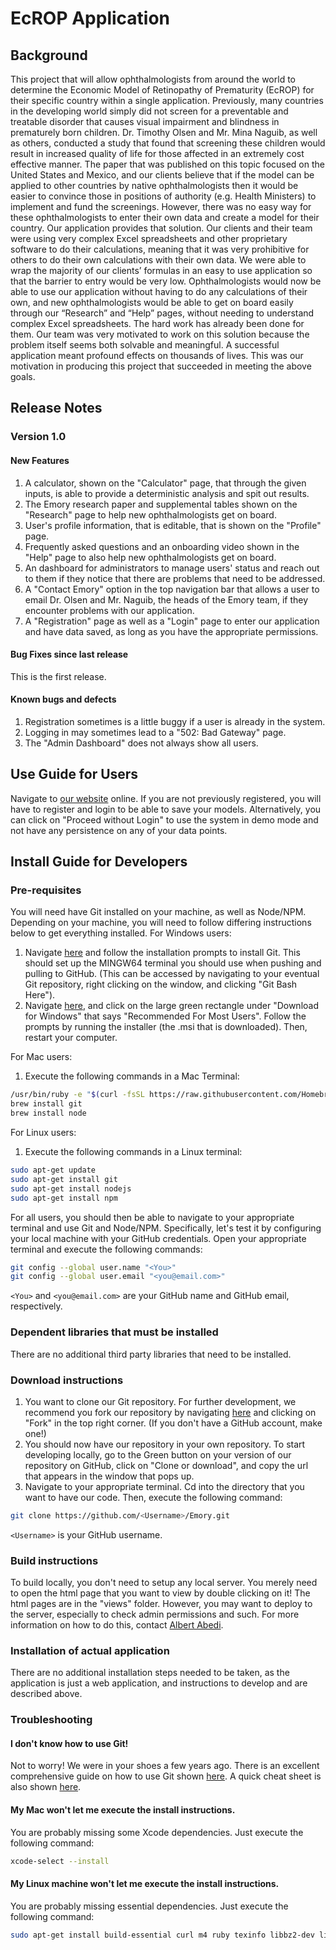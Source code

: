 # EcROP Application

## Background
This project that will allow ophthalmologists from around the world to determine the Economic Model of Retinopathy of Prematurity (EcROP) for their specific country within a single application.
Previously, many countries in the developing world simply did not screen for a preventable and treatable disorder that causes visual impairment and blindness in prematurely born children. Dr. Timothy Olsen and Mr. Mina Naguib, as well as others, conducted a study that found that screening these children would result in increased quality of life for those affected in an extremely cost effective manner.
The paper that was published on this topic focused on the United States and Mexico, and our clients believe that if the model can be applied to other countries by native ophthalmologists then it would be easier to convince those in positions of authority (e.g. Health Ministers) to implement and fund the screenings. However, there was no easy way for these ophthalmologists to enter their own data and create a model for their country. Our application provides that solution.
Our clients and their team were using very complex Excel spreadsheets and other proprietary software to do their calculations, meaning that it was very prohibitive for others to do their own calculations with their own data. We were able to wrap the majority of our clients’ formulas in an easy to use application so that the barrier to entry would be very low. Ophthalmologists would now be able to use our application without having to do any calculations of their own, and new ophthalmologists would be able to get on board easily through our “Research” and “Help” pages, without needing to understand complex Excel spreadsheets. The hard work has already been done for them.
Our team was very motivated to work on this solution because the problem itself seems both solvable and meaningful. A successful application meant profound effects on thousands of lives. This was our motivation in producing this project that succeeded in meeting the above goals.

## Release Notes
### Version 1.0
#### New Features
1) A calculator, shown on the "Calculator" page, that through the given inputs, is able to provide a deterministic analysis and spit out results.
2) The Emory research paper and supplemental tables shown on the "Research" page to help new ophthalmologists get on board.
3) User's profile information, that is editable, that is shown on the "Profile" page.
4) Frequently asked questions and an onboarding video shown in the "Help" page to also help new ophthalmologists get on board.
5) An dashboard for administrators to manage users' status and reach out to them if they notice that there are problems that need to be addressed.
6) A "Contact Emory" option in the top navigation bar that allows a user to email Dr. Olsen and Mr. Naguib, the heads of the Emory team, if they encounter problems with our application.
7) A "Registration" page as well as a "Login" page to enter our application and have data saved, as long as you have the appropriate permissions.

#### Bug Fixes since last release
This is the first release.
#### Known bugs and defects
1) Registration sometimes is a little buggy if a user is already in the system.
2) Logging in may sometimes lead to a "502: Bad Gateway" page.
3) The "Admin Dashboard" does not always show all users.

## Use Guide for Users
Navigate to [our website](http://ecrop-env.4zgda28xd7.us-east-1.elasticbeanstalk.com/) online. If you are not previously registered, you will have to register and login to be able to save your models. Alternatively, you can click on "Proceed without Login" to use the system in demo mode and not have any persistence on any of your data points.

## Install Guide for Developers
### Pre-requisites
You will need have Git installed on your machine, as well as Node/NPM. Depending on your machine, you will need to follow differing instructions below to get everything installed.
For Windows users:
1) Navigate [here](https://git-scm.com/download/win) and follow the installation prompts to install Git. This should set up the MINGW64 terminal you should use when pushing and pulling to GitHub. (This can be accessed by navigating to your eventual Git repository, right clicking on the window, and clicking "Git Bash Here").
2) Navigate [here](https://nodejs.org/en), and click on the large green rectangle under "Download for Windows" that says "Recommended For Most Users". Follow the prompts by running the installer (the .msi that is downloaded). Then, restart your computer.

For Mac users:
1) Execute the following commands in a Mac Terminal:
```sh
/usr/bin/ruby -e "$(curl -fsSL https://raw.githubusercontent.com/Homebrew/install/master/install)"
brew install git
brew install node
```
For Linux users:
1) Execute the following commands in a Linux terminal:
```sh
sudo apt-get update
sudo apt-get install git
sudo apt-get install nodejs
sudo apt-get install npm
```

For all users, you should then be able to navigate to your appropriate terminal and use Git and Node/NPM. Specifically, let's test it by configuring your local machine with your GitHub credentials. Open your appropriate terminal and execute the following commands:
```sh
git config --global user.name "<You>"
git config --global user.email "<you@email.com>"
```

`<You>` and `<you@email.com>` are your GitHub name and GitHub email, respectively.

### Dependent libraries that must be installed
There are no additional third party libraries that need to be installed.

### Download instructions
1) You want to clone our Git repository. For further development, we recommend you fork our repository by navigating [here](https://github.com/dchudy3/Emory) and clicking on "Fork" in the top right corner. (If you don't have a GitHub account, make one!)
2) You should now have our repository in your own repository. To start developing locally, go to the Green button on your version of our repository on GitHub, click on "Clone or download", and copy the url that appears in the window that pops up.
3) Navigate to your appropriate terminal. Cd into the directory that you want to have our code. Then, execute the following command:
```sh
git clone https://github.com/<Username>/Emory.git
```
`<Username>` is your GitHub username.

### Build instructions
To build locally, you don't need to setup any local server. You merely need to open the html page that you want to view by double clicking on it! The html pages are in the "views" folder. However, you may want to deploy to the server, especially to check admin permissions and such. For more information on how to do this, contact [Albert Abedi](mailto:aabedi3@gatech.edu?Subject=How%20To%20Deploy%20EcROP%20Application).

### Installation of actual application
There are no additional installation steps needed to be taken, as the application is just a web application, and instructions to develop and are described above.

### Troubleshooting
#### I don't know how to use Git!
Not to worry! We were in your shoes a few years ago. There is an excellent comprehensive guide on how to use Git shown [here](https://git-scm.com/docs). A quick cheat sheet is also shown [here](https://services.github.com/on-demand/downloads/github-git-cheat-sheet.pdf).

#### My Mac won't let me execute the install instructions.
You are probably missing some Xcode dependencies. Just execute the following command:
```sh
xcode-select --install
```
#### My Linux machine won't let me execute the install instructions.
You are probably missing essential dependencies. Just execute the following command:
```sh
sudo apt-get install build-essential curl m4 ruby texinfo libbz2-dev libcurl4-openssl-dev libexpat-dev libncurses-dev zlib1g-dev
```